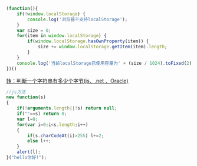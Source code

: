 ```js
(function(){
    if(!window.localStorage) {
        console.log('浏览器不支持localStorage');
    }
    var size = 0;
    for(item in window.localStorage) {
        if(window.localStorage.hasOwnProperty(item)) {
            size += window.localStorage.getItem(item).length;
        }
    }
    console.log('当前localStorage已使用容量为' + (size / 1024).toFixed(2) + 'KB');
})()
```

[转：判断一个字符串有多少个字节(js、.net 、Oracle)](https://www.cnblogs.com/zhangweijia/articles/2801391.html)

```js
//js方法
new function(s)
{
    if(!arguments.length||!s) return null;
    if(""==s) return 0;
    var l=0;
    for(var i=0;i<s.length;i++)
    {
        if(s.charCodeAt(i)>255) l+=2;
        else l++;
    }
    alert(l);
}("hello你好!");
```


